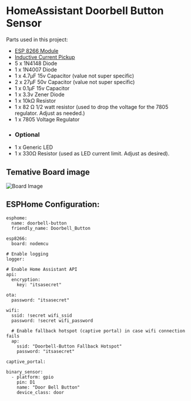 # HomeAssistant Doorbell Button Sensor


Parts used in this project:

- [ESP 8266 Module](https://www.amazon.ca/gp/product/B07S5Z3VYZ/?&_encoding=UTF8&tag=mfreymond-20&linkCode=ur2&linkId=ecc55e3b7b3f051e2c1d24567067ee74&camp=15121&creative=330641)
- [Inductive Current Pickup](https://www.amazon.ca/gp/product/B00WS2QXG8/?&_encoding=UTF8&tag=mfreymond-20&linkCode=ur2&linkId=c5e86372a718adf1b25d73bab336b25f&camp=15121&creative=330641)
- 5 x 1N4148 Diode
- 1 x 1N4007 Diode
- 1 x 4.7µF 15v Capacitor (value not super specific)
- 2 x 27µF 50v Capacitor (value not super specific)
- 1 x 0.1µF 15v Capacitor 
- 1 x 3.3v Zener Diode
- 1 x 10kΩ Resistor
- 1 x 82 Ω 1/2 watt resistor (used to drop the voltage for the 7805 regulator.  Adjust as needed.)
- 1 x 7805 Voltage Regulator
- ### Optional
- 1 x Generic LED
- 1 x 330Ω Resistor (used as LED current limit.  Adjust as desired).

## Temative Board image
![Board Image](https://github.com/mfreymond/HomeAssistant_Doorbell/blob/main/Images/Doorbell%20Current%20sensor_Doorbell.png)

## ESPHome Configuration:

```
esphome:
  name: doorbell-button
  friendly_name: Doorbell_Button

esp8266:
  board: nodemcu

# Enable logging
logger:

# Enable Home Assistant API
api:
  encryption:
    key: "itsasecret"

ota:
  password: "itsasecret"

wifi:
  ssid: !secret wifi_ssid
  password: !secret wifi_password

  # Enable fallback hotspot (captive portal) in case wifi connection fails
  ap:
    ssid: "Doorbell-Button Fallback Hotspot"
    password: "itsasecret"

captive_portal:
    
binary_sensor:
  - platform: gpio
    pin: D1
    name: "Door Bell Button"
    device_class: door


```
